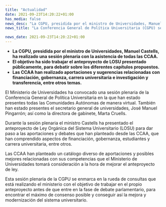 ```yaml
---
title: "Actualidad"   
date: 2021-09-23T14:20:22+01:00
has_media: false
news_desc: "La CGPU, presidida por el ministro de Universidades, Manuel Castells, ha realizado una sesión plenaria con la asistencia de todas las CCAA. El objetivo ha sido trabajar el anteproyecto de LOSU presentado públicamente, para debatir sobre los diferentes capítulos propuestos. Las CCAA han realizado aportaciones y sugerencias relacionadas con financiación, gobernanza, carrera universitaria e investigación y trans-ferencia, entre otros temas."
news_title: "La Conferencia General de Política Universitaria (CGPU) se ha reunido hoy para discutir el anteproyecto de Ley Orgánica del Sistema Universitario"

news_date: 2021-09-23T14:20:22+01:00
---
```

<ul>
<li><b>La CGPU, presidida por el ministro de Universidades, Manuel Castells, ha realizado una sesión plenaria con la asistencia de todas las CCAA.</b></li>
<li><b>El objetivo ha sido trabajar el anteproyecto de LOSU presentado públicamente, para debatir sobre los diferentes capítulos propuestos.</b></li>
<li><b>Las CCAA han realizado aportaciones y sugerencias relacionadas con financiación, gobernanza, carrera universitaria e investigación y transferencia, entre otros temas.</b></li>
</ul>
<p>El Ministerio de Universidades ha convocado una sesión plenaria de la Conferencia General de Política Universitaria en la que han estado presentes todas las Comunidades Autónomas de manera virtual. También han estado presentes el secretario general de universidades, José Manuel Pingarrón; así como la directora de gabinete, Marta Cruells.</p>
<p>Durante la sesión plenaria el ministro Castells ha presentado el anteproyecto de Ley Orgánica del Sistema Universitario (LOSU) para dar paso a las aportaciones y debates que han planteado desde las CCAA, que han comprendido aspectos de financiación, gobernanza, estudiantes y carrera universitaria, entre otros.</p>
<p>Las CCAA han planteado un catálogo diverso de aportaciones y posibles mejores relacionadas con sus competencias que el Ministerio de Universidades tomará consideración a la hora de mejorar el anteproyecto de ley.</p>
<p>Esta sesión plenaria de la CGPU se enmarca en la rueda de consultas que está realizando el ministerio con el objetivo de trabajar en el propio anteproyecto antes de que entre en la fase de debate parlamentario, para encontrar el máximo de consenso posible y conseguir así la mejora y modernización del sistema universitario.</p>